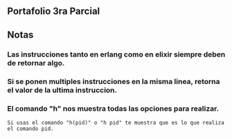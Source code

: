 ## Portafolio 3ra Parcial
## Notas

### Las instrucciones tanto en erlang como en elixir siempre deben de retornar algo.
### Si se ponen multiples instrucciones en la misma linea, retorna el valor de la ultima instruccion.
### El comando "h" nos muestra todas las opciones para realizar.
    Si usas el comando "h(pid)" o "h pid" te muestra que es lo que realiza el comando pid.
### 
